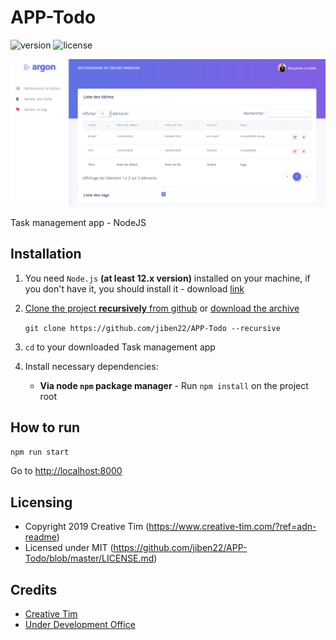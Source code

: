 # APP-Todo
![version](https://img.shields.io/badge/version-1.0.0-blue.svg)  ![license](https://img.shields.io/badge/license-MIT-blue.svg) 

![Dashboard Image](git/images/dashboard.png)

Task management app - NodeJS

## Installation

1. You need `Node.js` **(at least 12.x version)** installed on your machine, if you don't have it, you should install it - download [link](https://nodejs.org/en/download/)

2. [Clone the project **recursively** from github](https://github.com/jiben22/APP-Todo) or [download the archive](https://github.com/jiben22/APP-Todo)

   `git clone https://github.com/jiben22/APP-Todo --recursive`

3. `cd` to your downloaded Task management app

4. Install necessary dependencies:

   - **Via node `npm` package manager** - Run `npm install` on the project root

## How to run

`npm run start`

Go to [http://localhost:8000](http://localhost:8000)

## Licensing

- Copyright 2019 Creative Tim (https://www.creative-tim.com/?ref=adn-readme)
- Licensed under MIT (https://github.com/jiben22/APP-Todo/blob/master/LICENSE.md)

## Credits

- [Creative Tim](https://creative-tim.com/?ref=adn-readme)
- [Under Development Office](https://udevoffice.com/ref=creativetim)